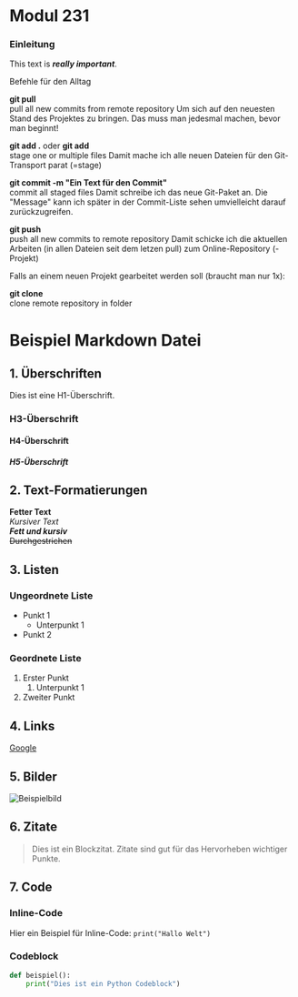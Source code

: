 # Modul 231


### Einleitung



This text is ***really important***.

Befehle für den Alltag

**git pull**                                 
pull all new commits from remote repository
 Um sich auf den neuesten Stand des Projektes zu bringen. 
 Das muss man jedesmal machen, bevor man beginnt! 

**git add .**  oder   **git add <file>**        
 stage one or multiple files
 Damit mache ich alle neuen Dateien für den Git-Transport parat (=stage)


**git commit -m "Ein Text für den Commit"**  
commit all staged files
 Damit schreibe ich das neue Git-Paket an. Die "Message" kann ich später 
 in der Commit-Liste sehen umvielleicht darauf zurückzugreifen.

**git push**                                 
push all new commits to remote repository
 Damit schicke ich die aktuellen Arbeiten (in allen Dateien seit dem letzen pull)
 zum Online-Repository (-Projekt)

 Falls an einem neuen Projekt gearbeitet werden soll (braucht man nur 1x):

**git clone <url>**                        
clone remote repository in folder






# Beispiel Markdown Datei

## 1. Überschriften

Dies ist eine H1-Überschrift.
### H3-Überschrift
#### H4-Überschrift
##### H5-Überschrift

## 2. Text-Formatierungen

**Fetter Text**  
*Kursiver Text*  
***Fett und kursiv***  
~~Durchgestrichen~~

## 3. Listen

### Ungeordnete Liste
- Punkt 1
  - Unterpunkt 1
- Punkt 2

### Geordnete Liste
1. Erster Punkt
   1. Unterpunkt 1
2. Zweiter Punkt

## 4. Links

[Google](https://cdn-useast1.kapwing.com/static/templates/knee-surgery-tomorrow-meme-template-KAI3QQ5SCkNXSKMs-full.jpg)

## 5. Bilder

![Beispielbild](https://cdn-useast1.kapwing.com/static/templates/knee-surgery-tomorrow-meme-template-KAI3QQ5SCkNXSKMs-full.jpg)

## 6. Zitate

> Dies ist ein Blockzitat. Zitate sind gut für das Hervorheben wichtiger Punkte.

## 7. Code

### Inline-Code
Hier ein Beispiel für Inline-Code: `print("Hallo Welt")`

### Codeblock
```python
def beispiel():
    print("Dies ist ein Python Codeblock")



